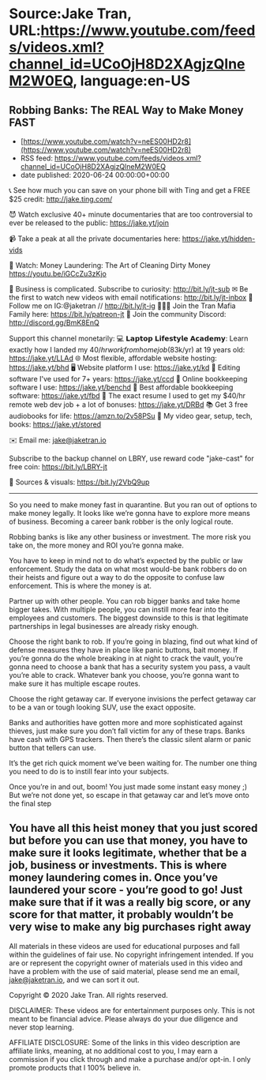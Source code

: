 # Source:Jake Tran, URL:https://www.youtube.com/feeds/videos.xml?channel_id=UCoOjH8D2XAgjzQlneM2W0EQ, language:en-US

## Robbing Banks: The REAL Way to Make Money FAST
 - [https://www.youtube.com/watch?v=neES00HD2r8](https://www.youtube.com/watch?v=neES00HD2r8)
 - RSS feed: https://www.youtube.com/feeds/videos.xml?channel_id=UCoOjH8D2XAgjzQlneM2W0EQ
 - date published: 2020-06-24 00:00:00+00:00

📞 See how much you can save on your phone bill with Ting and get a FREE $25 credit: http://jake.ting.com/

😈 Watch exclusive 40+ minute documentaries that are too controversial to ever be released to the public: https://jake.yt/join 

📹 Take a peak at all the private documentaries here: https://jake.yt/hidden-vids

💸 Watch: Money Laundering: The Art of Cleaning Dirty Money https://youtu.be/iGCcZu3zKjo 

🎥 Business is complicated. Subscribe to curiosity: http://bit.ly/jt-sub
✉ Be the first to watch new videos with email notifications: http://bit.ly/jt-inbox
📸 Follow me on IG:@jaketran // http://bit.ly/jt-ig
👨👦👦 Join the Tran Mafia Family here: https://bit.ly/patreon-jt
💬 Join the community Discord: http://discord.gg/BmK8EnQ

Support this channel monetarily:
💻 𝗟𝗮𝗽𝘁𝗼𝗽 𝗟𝗶𝗳𝗲𝘀𝘁𝘆𝗹𝗲 𝗔𝗰𝗮𝗱𝗲𝗺𝘆: Learn exactly how I landed my $40/hr work from home job ($83k/yr) at 19 years old: https://jake.yt/LLAd
🌐 Most flexible, affordable website hosting: https://jake.yt/bhd
🖥️ Website platform I use: https://jake.yt/kd
💽 Editing software I've used for 7+ years: https://jake.yt/ccd
📒 Online bookkeeping software I use: https://jake.yt/benchd 
🧾 Best affordable bookkeeping software: https://jake.yt/fbd
📜 The exact resume I used to get my $40/hr remote web dev job + a lot of bonuses: https://jake.yt/DRBd
📚 Get 3 free audiobooks for life: https://amzn.to/2v58PSu
🎥 My video gear, setup, tech, books: https://jake.yt/stored

✉️ Email me: jake@jaketran.io

Subscribe to the backup channel on LBRY, use reward code "jake-cast" for free coin: https://bit.ly/LBRY-jt

📰 Sources & visuals: https://bit.ly/2VbQ9up

-----------------------
So you need to make money fast in quarantine. But you ran out of options to make money legally. It looks like we’re gonna have to explore more means of business. Becoming a career bank robber is the only logical route.

Robbing banks is like any other business or investment. The more risk you take on, the more money and ROI you’re gonna make. 

You have to keep in mind not to do what’s expected by the public or law enforcement. Study the data on what most would-be bank robbers do on their heists and figure out a way to do the opposite to confuse law enforcement. This is where the money is at.

Partner up with other people. You can rob bigger banks and take home bigger takes. With multiple people, you can instill more fear into the employees and customers. The biggest downside to this is that legitimate partnerships in legal businesses are already risky enough. 

Choose the right bank to rob. If you’re going in blazing, find out what kind of defense measures they have in place like panic buttons, bait money. If you’re gonna do the whole breaking in at night to crack the vault, you’re gonna need to choose a bank that has a security system you pass, a vault you’re able to crack. Whatever bank you choose, you’re gonna want to make sure it has multiple escape routes.

Choose the right getaway car. If everyone invisions the perfect getaway car to be a van or tough looking SUV, use the exact opposite.

Banks and authorities have gotten more and more sophisticated against thieves, just make sure you don’t fall victim for any of these traps. Banks have cash with GPS trackers. Then there’s the classic silent alarm or panic button that tellers can use.

It’s the get rich quick moment we’ve been waiting for. The number one thing you need to do is to instill fear into your subjects.

Once you’re in and out, boom! You just made some instant easy money ;)
But we’re not done yet, so escape in that getaway car and let’s move onto the final step

You have all this heist money that you just scored but before you can use that money, you have to make sure it looks legitimate, whether that be a job, business or investments. This is where money laundering comes in. Once you’ve laundered your score - you’re good to go! Just make sure that if it was a really big score, or any score for that matter, it probably wouldn’t be very wise to make any big purchases right away
-----------------------

All materials in these videos are used for educational purposes and fall within the guidelines of fair use. No copyright infringement intended. If you are or represent the copyright owner of materials used in this video and have a problem with the use of said material, please send me an email, jake@jaketran.io, and we can sort it out.

Copyright © 2020 Jake Tran. All rights reserved.

DISCLAIMER: These videos are for entertainment purposes only. This is not meant to be financial advice. Please always do your due diligence and never stop learning.

AFFILIATE DISCLOSURE: Some of the links in this video description are affiliate links, meaning, at no additional cost to you, I may earn a commission if you click through and make a purchase and/or opt-in. I only promote products that I 100% believe in.

